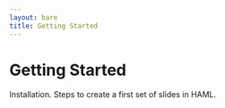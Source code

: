 ```yaml
---
layout: bare
title: Getting Started
---
```


# Getting Started

Installation. Steps to create a first set of slides in HAML.
